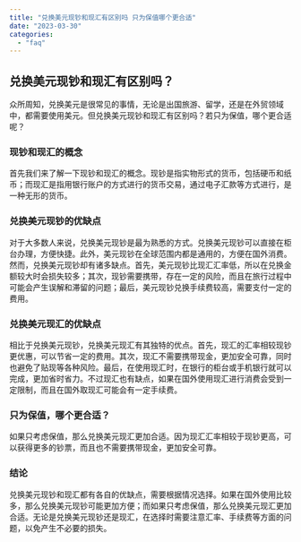 ```yaml
---
title: "兑换美元现钞和现汇有区别吗 只为保值哪个更合适"
date: "2023-03-30"
categories: 
  - "faq"
---
```


## 兑换美元现钞和现汇有区别吗？

众所周知，兑换美元是很常见的事情，无论是出国旅游、留学，还是在外贸领域中，都需要使用美元。但兑换美元现钞和现汇有区别吗？若只为保值，哪个更合适呢？

### 现钞和现汇的概念

首先我们来了解一下现钞和现汇的概念。现钞是指实物形式的货币，包括硬币和纸币；而现汇是指用银行账户的方式进行的货币交易，通过电子汇款等方式进行，是一种无形的货币。

### 兑换美元现钞的优缺点

对于大多数人来说，兑换美元现钞是最为熟悉的方式。兑换美元现钞可以直接在柜台办理，方便快捷。此外，美元现钞在全球范围内都是通用的，方便在国外消费。然而，兑换美元现钞却有诸多缺点。首先，美元现钞比现汇汇率低，所以在兑换金额较大时会损失较多；其次，现钞需要携带，存在一定的风险，而且在旅行过程中可能会产生误解和滞留的问题；最后，美元现钞兑换手续费较高，需要支付一定的费用。

### 兑换美元现汇的优缺点

相比于兑换美元现钞，兑换美元现汇有其独特的优点。首先，现汇的汇率相较现钞更优惠，可以节省一定的费用。其次，现汇不需要携带现金，更加安全可靠，同时也避免了贴现等各种风险。最后，在使用现汇时，在银行的柜台或手机银行就可以完成，更加省时省力。不过现汇也有缺点，如果在国外使用现汇进行消费会受到一定限制，而且在国外取现汇可能会有一定手续费。

### 只为保值，哪个更合适？

如果只考虑保值，那么兑换美元现汇更加合适。因为现汇汇率相较于现钞更高，可以获得更多的钞票，而且也不需要携带现金，更加安全可靠。

### 结论

兑换美元现钞和现汇都有各自的优缺点，需要根据情况选择。如果在国外使用比较多，那么兑换美元现钞可能更加方便；而如果只考虑保值，那么兑换美元现汇更加合适。无论是兑换美元现钞还是现汇，在选择时需要注意汇率、手续费等方面的问题，以免产生不必要的损失。
